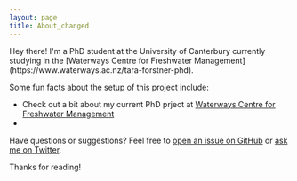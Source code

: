 ```yaml
---
layout: page
title: About_changed
---
```


<p class="message">
 Hey there!
 I'm a PhD student at the University of Canterbury currently studying in the [Waterways Centre for Freshwater Management](https://www.waterways.ac.nz/tara-forstner-phd). 
</p>

Some fun facts about the setup of this project include:
* Check out a bit about my current PhD prject at [Waterways Centre for Freshwater Management](https://www.waterways.ac.nz/tara-forstner-phd)
* 

Have questions or suggestions? Feel free to [open an issue on GitHub](https://github.com/poole/issues/new) or [ask me on Twitter](https://twitter.com/mdo).

Thanks for reading!
